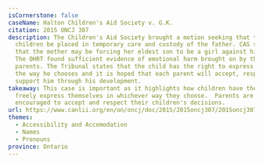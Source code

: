 ```yaml
---
isCornerstone: false
caseName: Halton Children's Aid Society v. G.K.
citation: 2015 ONCJ 307
description: The Children's Aid Society brought a motion seeking that the
  children be placed in temporary care and custody of the father. CAS subjects
  that the mother may be forcing her eldest son to be a girl against his wishes.
  The OHRT found sufficient evidence of emotional harm brought on by the
  parents. The Tribunal states that the child has the right to express himself
  the way he chooses and it is hoped that each parent will accept, respect and
  support him through his development.
takeaway: This case is important as it highlights how children have the right to
  freely express themselves in whichever way they choose.  Parents are
  encouraged to accept and respect their children's decisions.
url: https://www.canlii.org/en/on/oncj/doc/2015/2015oncj307/2015oncj307.html?resultIndex=1
themes:
  - Accessibility and Accomodation
  - Names
  - Pronouns
province: Ontario
---
```

